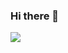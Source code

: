 ### Hi there 👋


<picture>
  <source media="(prefers-color-scheme: dark)" srcset="https://github-readme-stats.vercel.app/api?username=raul-macedo-freire&show_icons=true&theme=dark&count_private=true">
  <img src="https://github-readme-stats.vercel.app/api?username=raul-macedo-freire&show_icons=true&theme=default&count_private=true">
</picture>  

